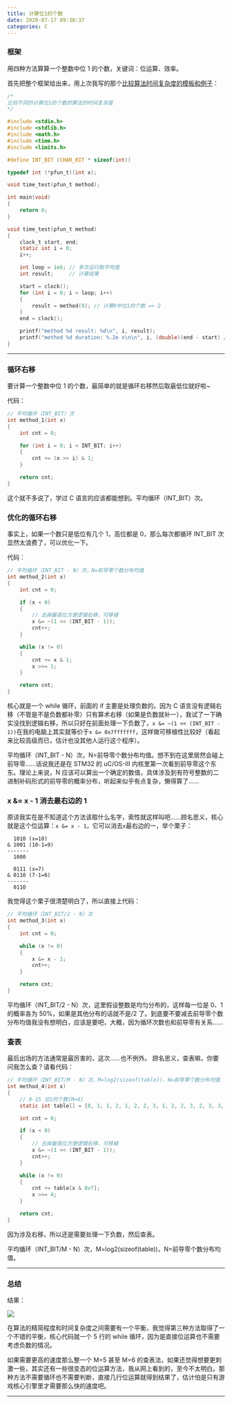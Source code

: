 ```yaml
---
title: 计算位1的个数
date: 2020-07-17 09:38:37
categories: C
---
```


### 框架

用四种方法算算一个整数中位 1 的个数，关键词：位运算、效率。

首先把整个框架给出来，用上次我写的那个[比较算法时间复杂度的模板和例子](https://chen-qingyu.github.io/2019/11/14/比较算法时间复杂度的模板和例子/)：

```c
/*
比较不同的计算位1的个数的算法的时间复杂度
*/

#include <stdio.h>
#include <stdlib.h>
#include <math.h>
#include <time.h>
#include <limits.h>

#define INT_BIT (CHAR_BIT * sizeof(int))

typedef int (*pfun_t)(int x);

void time_test(pfun_t method);

int main(void)
{
    return 0;
}

void time_test(pfun_t method)
{
    clock_t start, end;
    static int i = 0;
    i++;

    int loop = 1e6; // 多次运行取平均值
    int result;     // 计算结果

    start = clock();
    for (int i = 0; i < loop; i++)
    {
        result = method(9); // 计算9中位1的个数 => 2
    }
    end = clock();

    printf("method %d result: %d\n", i, result);
    printf("method %d duration: %.2e s\n\n", i, (double)(end - start) / CLOCKS_PER_SEC / loop);
}

```

---

### 循环右移

要计算一个整数中位 1 的个数，最简单的就是循环右移然后取最低位就好啦~

代码：

```c
// 平均循环（INT_BIT）次
int method_1(int x)
{
    int cnt = 0;

    for (int i = 0; i < INT_BIT; i++)
    {
        cnt += (x >> i) & 1;
    }

    return cnt;
}
```

这个就不多说了，学过 C 语言的应该都能想到。平均循环（INT_BIT）次。

### 优化的循环右移

事实上，如果一个数只是低位有几个 1，高位都是 0，那么每次都循环 INT_BIT 次显然太浪费了，可以优化一下。

代码：

```c
// 平均循环（INT_BIT - N）次，N=前导零个数分布均值
int method_2(int x)
{
    int cnt = 0;

    if (x < 0)
    {
        // 去掉最高位方便逻辑右移，可移植
        x &= ~(1 << (INT_BIT - 1));
        cnt++;
    }

    while (x != 0)
    {
        cnt += x & 1;
        x >>= 1;
    }

    return cnt;
}
```

核心就是一个 while 循环，前面的 if 主要是处理负数的。因为 C 语言没有逻辑右移（不管是不是负数都补零）只有算术右移（如果是负数就补一），我试了一下确实没找到逻辑右移，所以只好在前面处理一下负数了，`x &= ~(1 << (INT_BIT - 1))`在我的电脑上其实就等价于`x &= 0x7fffffff`，这样做可移植性比较好（看起来比较高级而已，估计也没其他人运行这个程序）。

平均循环（INT_BIT - N）次，N=前导零个数分布均值。想不到在这里居然会碰上前导零……话说我还是在 STM32 的 uC/OS-III 内核里第一次看到前导零这个东东。理论上来说，N 应该可以算出一个确定的数值，具体涉及到有符号整数的二进制补码形式的前导零的概率分布，听起来似乎有点复杂，懒得算了……

### x &= x - 1 消去最右边的 1

原谅我实在是不知道这个方法该取什么名字，索性就这样叫吧……顾名思义，核心就是这个位运算：`x &= x - 1`，它可以消去`x`最右边的一，举个栗子：

```
  1010 (x=10)
& 1001 (10-1=9)
-------
  1000

  0111 (x=7)
& 0110 (7-1=6)
-------
  0110
```

我觉得这个栗子很清楚明白了，所以直接上代码：

```c
// 平均循环（INT_BIT/2 - N）次
int method_3(int x)
{
    int cnt = 0;

    while (x != 0)
    {
        x &= x - 1;
        cnt++;
    }

    return cnt;
}
```

平均循环（INT_BIT/2 - N）次，这里假设整数是均匀分布的，这样每一位是 0、1 的概率各为 50%，如果是其他分布的话就不是/2 了。到底要不要减去前导零个数分布均值我没有想明白，应该是要吧，大概，因为循环次数也和前导零有关系……

### 查表

最后出场的方法通常是最厉害的，这次……也不例外。
顾名思义，查表嘛，你要问我怎么查？请看代码：

```c
// 平均循环（INT_BIT/M - N）次，M=log2(sizeof(table))，N=前导零个数分布均值
int method_4(int x)
{
    // 0-15 位1的个数(M=4)
    static int table[] = {0, 1, 1, 2, 1, 2, 2, 3, 1, 2, 2, 3, 2, 3, 3, 4};

    int cnt = 0;

    if (x < 0)
    {
        // 去掉最高位方便逻辑右移，可移植
        x &= ~(1 << (INT_BIT - 1));
        cnt++;
    }

    while (x != 0)
    {
        cnt += table[x & 0xf];
        x >>= 4;
    }

    return cnt;
}
```

因为涉及右移，所以还是需要处理一下负数，然后查表。

平均循环（INT_BIT/M - N）次，M=log2(sizeof(table))，N=前导零个数分布均值。

---

### 总结

结果：

![](./计算位1的个数/1.png)

在算法的精简程度和时间复杂度之间需要有一个平衡，我觉得第三种方法取得了一个不错的平衡，核心代码就一个 5 行的 while 循环，因为是直接位运算也不需要考虑负数的情况。

如果需要更高的速度那么整一个 M=5 甚至 M=6 的查表法，如果还觉得想要更刺激一些，其实还有一些很变态的位运算方法，我从网上看到的，至今不太明白。那种方法不需要循环也不需要判断，直接几行位运算就得到结果了，估计怕是只有游戏核心引擎里才需要那么快的速度吧。

---
